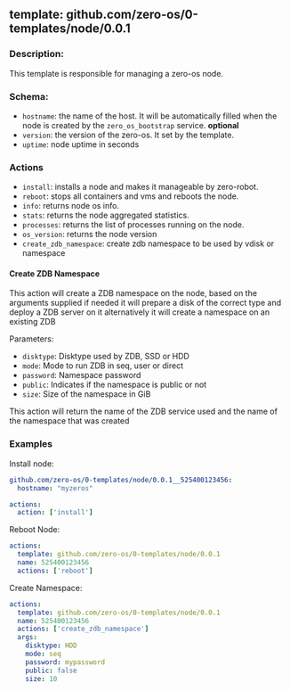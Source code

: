 ## template: github.com/zero-os/0-templates/node/0.0.1

### Description:
This template is responsible for managing a zero-os node.

### Schema:

- `hostname`: the name of the host. It will be automatically filled when the node is created by the `zero_os_bootstrap` service. **optional**
- `version`: the version of the zero-os. It set by the template.
- `uptime`: node uptime in seconds


### Actions
- `install`: installs a node and makes it manageable by zero-robot.
- `reboot`: stops all containers and vms and reboots the node.
- `info`: returns node os info.
- `stats`: returns the node aggregated statistics.
- `processes`: returns the list of processes running on the node.
- `os_version`: returns the node version
- `create_zdb_namespace`: create zdb namespace to be used by vdisk or namespace

#### Create ZDB Namespace

This action will create a ZDB namespace on the node, based on the arguments supplied if needed it will prepare a disk of the correct type and deploy a ZDB server on it alternatively it will create a namespace on an existing ZDB

Parameters:
- `disktype`: Disktype used by ZDB, SSD or HDD
- `mode`: Mode to run ZDB in seq, user or direct
- `password`: Namespace password
- `public`: Indicates if the namespace is public or not
- `size`: Size of the namespace in GiB

This action will return the name of the ZDB service used and the name of the namespace that was created


### Examples

Install node:
```yaml
github.com/zero-os/0-templates/node/0.0.1__525400123456:
  hostname: "myzeros"

actions:
  action: ['install']
```

Reboot Node:
```yaml
actions:
  template: github.com/zero-os/0-templates/node/0.0.1
  name: 525400123456
  actions: ['reboot']
```

Create Namespace:
```yaml
actions:
  template: github.com/zero-os/0-templates/node/0.0.1
  name: 525400123456
  actions: ['create_zdb_namespace']
  args:
    disktype: HDD
    mode: seq
    password: mypassword
    public: false
    size: 10

```

